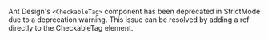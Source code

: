 Ant Design's `<CheckableTag>` component has been deprecated in StrictMode due to a deprecation warning. This issue can be resolved by adding a ref directly to the CheckableTag element.
